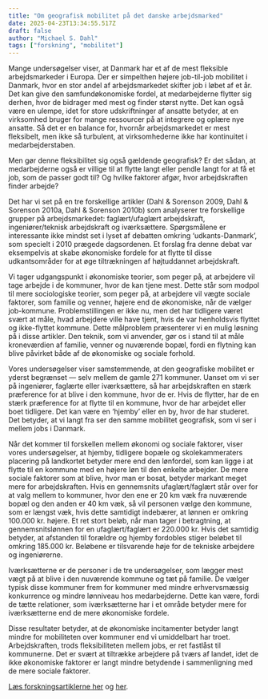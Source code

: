 ```yaml
---
title: "Om geografisk mobilitet på det danske arbejdsmarked"
date: 2025-04-23T13:34:55.517Z
draft: false
author: "Michael S. Dahl"
tags: ["forskning", "mobilitet"]
---
```


Mange undersøgelser viser, at Danmark har et af de mest fleksible arbejdsmarkeder i Europa. Der er simpelthen højere job-til-job mobilitet i Danmark, hvor en stor andel af arbejdsmarkedet skifter job i løbet af et år. Det kan give den samfundøkonomiske fordel, at medarbejderne flytter sig derhen, hvor de bidrager med mest og finder størst nytte. Det kan også være en ulempe, idet for store udskriftninger af ansatte betyder, at en virksomhed bruger for mange ressourcer på at integrere og oplære nye ansatte. Så det er en balance for, hvornår arbejdsmarkedet er mest fleksibelt, men ikke så turbulent, at virksomhederne ikke har kontinuitet i medarbejderstaben.

Men gør denne fleksibilitet sig også gældende geografisk? Er det sådan, at medarbejderne også er villige til at flytte langt eller pendle langt for at få et job, som de passer godt til? Og hvilke faktorer afgør, hvor arbejdskraften finder arbejde?

Det har vi set på en tre forskellige artikler (Dahl & Sorenson 2009, Dahl & Sorenson 2010a, Dahl & Sorenson 2010b) som analyserer tre forskellige grupper på arbejdsmarkedet: faglært/ufaglært arbejdskraft, ingeniører/teknisk arbejdskraft og iværksættere. Spørgsmålene er interessante ikke mindst set i lyset af debatten omkring ‘udkants-Danmark’, som specielt i 2010 prægede dagsordenen. Et forslag fra denne debat var eksempelvis at skabe økonomiske fordele for at flytte til disse udkantsområder for at øge tiltrækningen af højtuddannet arbejdskraft.

Vi tager udgangspunkt i økonomiske teorier, som peger på, at arbejdere vil tage arbejde i de kommuner, hvor de kan tjene mest. Dette står som modpol til mere sociologiske teorier, som peger på, at arbejdere vil vægte sociale faktorer, som familie og venner, højere end de økonomiske, når de vælger job-kommune. Problemstillingen er ikke nu, men det har tidligere været svært at måle, hvad arbejdere ville have tjent, hvis de var henholdsvis flyttet og ikke-flyttet kommune. Dette målproblem præsenterer vi en mulig løsning på i disse artikler. Den teknik, som vi anvender, gør os i stand til at måle kroneværdien af familie, venner og nuværende bopæl, fordi en flytning kan blive påvirket både af de økonomiske og sociale forhold.

Vores undersøgelser viser samstemmende, at den geografiske mobilitet er yderst begrænset — selv mellem de gamle 271 kommuner. Uanset om vi ser på ingeniører, faglærte eller iværksættere, så har arbejdskraften en stærk præference for at blive i den kommune, hvor de er. Hvis de flytter, har de en stærk præference for at flytte til en kommune, hvor de har arbejdet eller boet tidligere. Det kan være en ‘hjemby’ eller en by, hvor de har studeret. Det betyder, at vi langt fra ser den samme mobilitet geografisk, som vi ser i mellem jobs i Danmark.

Når det kommer til forskellen mellem økonomi og sociale faktorer, viser vores undersøgelser, at hjemby, tidligere bopæle og skolekammeraters placering på landkortet betyder mere end den lønfordel, som kan ligge i at flytte til en kommune med en højere løn til den enkelte arbejder. De mere sociale faktorer som at blive, hvor man er bosat, betyder markant meget mere for arbejdskraften. Hvis en gennemsnits ufaglært/faglært står over for at valg mellem to kommuner, hvor den ene er 20 km væk fra nuværende bopæl og den anden er 40 km væk, så vil personen vælge den kommune, som er længst væk, hvis dette samtidigt indebærer, at lønnen er omkring 100.000 kr. højere. Et ret stort beløb, når man tager i betragtning, at gennemsnitslønnen for en ufaglært/faglært er 220.000 kr. Hvis det samtidig betyder, at afstanden til forældre og hjemby fordobles stiger beløbet til omkring 185.000 kr. Beløbene er tilsvarende høje for de tekniske arbejdere og ingeniørerne.

Iværksætterne er de personer i de tre undersøgelser, som lægger mest vægt på at blive i den nuværende kommune og tæt på familie. De vælger typisk disse kommuner frem for kommuner med mindre erhvervsmæssig konkurrence og mindre lønniveau hos medarbejderne. Dette kan være, fordi de tætte relationer, som iværksætterne har i et område betyder mere for iværksætterne end de mere økonomiske fordele.

Disse resultater betyder, at de økonomiske incitamenter betyder langt mindre for mobiliteten over kommuner end vi umiddelbart har troet. Arbejdskraften, trods fleksibiliteten mellem jobs, er ret fastlåst til kommunerne. Det er svært at tiltrække arbejdere på tværs af landet, idet de ikke økonomiske faktorer er langt mindre betydende i sammenligning med de mere sociale faktorer.

[Læs forskningsartiklerne her](tab:https://michaeldahl.github.io/files/pubs/Dahl-Sorenson-2010-SF.pdf) og [her](tab:https://michaeldahl.github.io/files/pubs/Dahl-Sorenson-2010-JUE.pdf).